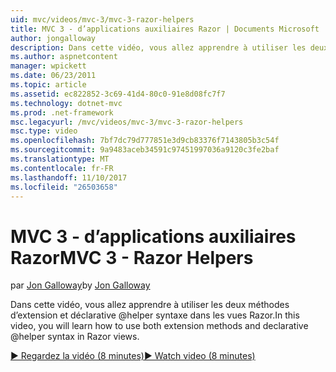 ```yaml
---
uid: mvc/videos/mvc-3/mvc-3-razor-helpers
title: MVC 3 - d’applications auxiliaires Razor | Documents Microsoft
author: jongalloway
description: Dans cette vidéo, vous allez apprendre à utiliser les deux méthodes d’extension et déclarative @helper syntaxe dans les vues Razor.
ms.author: aspnetcontent
manager: wpickett
ms.date: 06/23/2011
ms.topic: article
ms.assetid: ec822852-3c69-41d4-80c0-91e8d08fc7f7
ms.technology: dotnet-mvc
ms.prod: .net-framework
msc.legacyurl: /mvc/videos/mvc-3/mvc-3-razor-helpers
msc.type: video
ms.openlocfilehash: 7bf7dc79d777851e3d9cb83376f7143805b3c54f
ms.sourcegitcommit: 9a9483aceb34591c97451997036a9120c3fe2baf
ms.translationtype: MT
ms.contentlocale: fr-FR
ms.lasthandoff: 11/10/2017
ms.locfileid: "26503658"
---
```

<a name="mvc-3---razor-helpers"></a><span data-ttu-id="c276e-103">MVC 3 - d’applications auxiliaires Razor</span><span class="sxs-lookup"><span data-stu-id="c276e-103">MVC 3 - Razor Helpers</span></span>
====================
<span data-ttu-id="c276e-104">par [Jon Galloway](https://github.com/jongalloway)</span><span class="sxs-lookup"><span data-stu-id="c276e-104">by [Jon Galloway](https://github.com/jongalloway)</span></span>

<span data-ttu-id="c276e-105">Dans cette vidéo, vous allez apprendre à utiliser les deux méthodes d’extension et déclarative @helper syntaxe dans les vues Razor.</span><span class="sxs-lookup"><span data-stu-id="c276e-105">In this video, you will learn how to use both extension methods and declarative @helper syntax in Razor views.</span></span>

[<span data-ttu-id="c276e-106">&#9654; Regardez la vidéo (8 minutes)</span><span class="sxs-lookup"><span data-stu-id="c276e-106">&#9654; Watch video (8 minutes)</span></span>](https://channel9.msdn.com/Blogs/ASP-NET-Site-Videos/mvc-3-razor-helpers)
